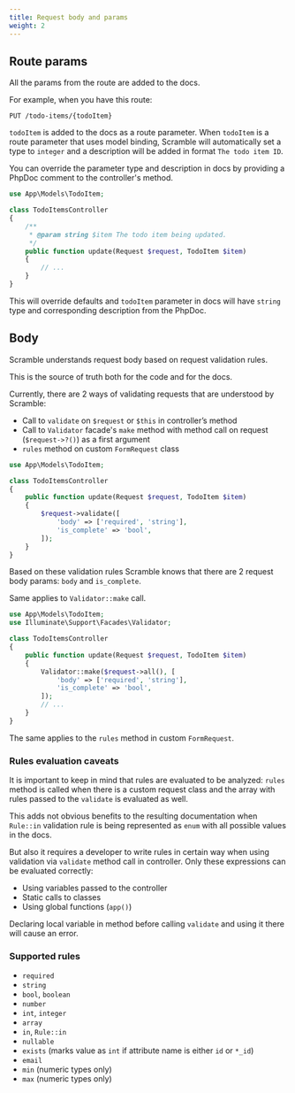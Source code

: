 ```yaml
---
title: Request body and params
weight: 2
---
```

## Route params
All the params from the route are added to the docs.

For example, when you have this route:
```
PUT /todo-items/{todoItem}
```

`todoItem` is added to the docs as a route parameter. When `todoItem` is a route parameter that uses model binding, Scramble will automatically set a type to `integer` and a description will be added in format `The todo item ID`.

You can override the parameter type and description in docs by providing a PhpDoc comment to the controller's method.
```php
use App\Models\TodoItem;

class TodoItemsController
{
    /**
     * @param string $item The todo item being updated.
     */
    public function update(Request $request, TodoItem $item)
    {
        // ...
    }
}
```
This will override defaults and `todoItem` parameter in docs will have `string` type and corresponding description from the PhpDoc.

## Body
Scramble understands request body based on request validation rules.

This is the source of truth both for the code and for the docs.

Currently, there are 2 ways of validating requests that are understood by Scramble:

- Call to `validate` on `$request` or `$this` in controller’s method
- Call to `Validator` facade's `make` method with method call on request (`$request->?()`) as a first argument
- `rules` method on custom `FormRequest` class

```php
use App\Models\TodoItem;

class TodoItemsController
{
    public function update(Request $request, TodoItem $item)
    {
        $request->validate([
            'body' => ['required', 'string'],
            'is_complete' => 'bool',
        ]);
    }
}
```

Based on these validation rules Scramble knows that there are 2 request body params: `body` and `is_complete`.

Same applies to `Validator::make` call.

```php
use App\Models\TodoItem;
use Illuminate\Support\Facades\Validator;

class TodoItemsController
{
    public function update(Request $request, TodoItem $item)
    {
        Validator::make($request->all(), [
            'body' => ['required', 'string'],
            'is_complete' => 'bool',
        ]);
        // ...
    }
}
```

The same applies to the `rules` method in custom `FormRequest`.

### Rules evaluation caveats

It is important to keep in mind that rules are evaluated to be analyzed: `rules` method is called when there is a custom request class and the array with rules passed to the `validate` is evaluated as well.

This adds not obvious benefits to the resulting documentation when `Rule::in` validation rule is being represented as `enum` with all possible values in the docs.

But also it requires a developer to write rules in certain way when using validation via `validate` method call in controller. Only these expressions can be evaluated correctly:

- Using variables passed to the controller
- Static calls to classes
- Using global functions (`app()`)

Declaring local variable in method before calling `validate` and using it there will cause an error.

### Supported rules
- `required`
- `string`
- `bool`, `boolean`
- `number`
- `int`, `integer`
- `array`
- `in`, `Rule::in`
- `nullable`
- `exists` (marks value as `int` if attribute name is either `id` or `*_id`)
- `email`
- `min` (numeric types only)
- `max` (numeric types only)
